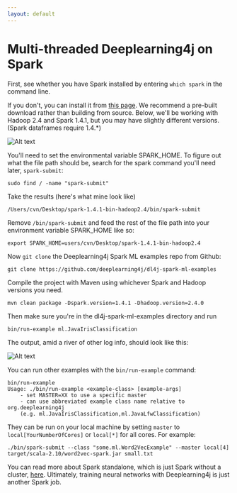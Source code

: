 ```yaml
---
layout: default
---
```


# Multi-threaded Deeplearning4j on Spark

First, see whether you have Spark installed by entering `which spark` in the command line.

If you don't, you can install it from [this page](https://spark.apache.org/downloads.html). We recommend a pre-built download rather than building from source. Below, we'll be working with  Hadoop 2.4 and Spark 1.4.1, but you may have slightly different versions. (Spark dataframes require 1.4.*)

![Alt text](../img/spark_download.png)

You'll need to set the environmental variable SPARK_HOME. To figure out what the file path should be, search for the spark command you'll need later, `spark-submit`:

    sudo find / -name "spark-submit"

Take the results (here's what mine look like)

    /Users/cvn/Desktop/spark-1.4.1-bin-hadoop2.4/bin/spark-submit

Remove `/bin/spark-submit` and feed the rest of the file path into your environment variable SPARK_HOME like so:

    export SPARK_HOME=users/cvn/Desktop/spark-1.4.1-bin-hadoop2.4

Now `git clone` the Deeplearning4j Spark ML examples repo from Github:

    git clone https://github.com/deeplearning4j/dl4j-spark-ml-examples

Compile the project with Maven using whichever Spark and Hadoop versions you need. 

    mvn clean package -Dspark.version=1.4.1 -Dhadoop.version=2.4.0

Then make sure you're in the dl4j-spark-ml-examples directory and run

    bin/run-example ml.JavaIrisClassification

The output, amid a river of other log info, should look like this:

![Alt text](../img/dl4j_iris_dataframe.png)

You can run other examples with the `bin/run-example` command:

    bin/run-example
    Usage: ./bin/run-example <example-class> [example-args]
        - set MASTER=XX to use a specific master
        - can use abbreviated example class name relative to org.deeplearning4j
        (e.g. ml.JavaIrisClassification,ml.JavaLfwClassification)

They can be run on your local machine by setting `master` to `local[YourNumberOfCores]` or `local[*]` for all cores. For example: 

    ./bin/spark-submit --class "some.ml.Word2VecExample" --master local[4] target/scala-2.10/word2vec-spark.jar small.txt

You can read more about Spark standalone, which is just Spark without a cluster, [here](http://spark.apache.org/docs/latest/spark-standalone.html). Ultimately, training neural networks with Deeplearning4j is just another Spark job. 
